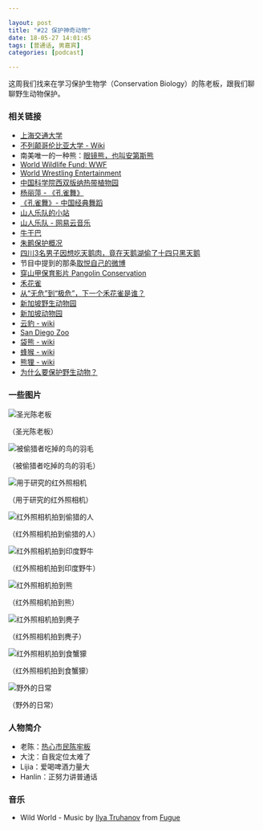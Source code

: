 ```yaml
---

layout: post
title: "#22 保护神奇动物"
date: 18-05-27 14:01:45
tags: [普通话, 男嘉宾]
categories: [podcast]

---
```


这周我们找来在学习保护生物学（Conservation Biology）的陈老板，跟我们聊聊野生动物保护。

### 相关链接

- [上海交通大学](http://www.sjtu.edu.cn/)
- [不列颠哥伦比亚大学 - Wiki](https://zh.wikipedia.org/wiki/%E4%B8%8D%E5%88%97%E9%A1%9B%E5%93%A5%E5%80%AB%E6%AF%94%E4%BA%9E%E5%A4%A7%E5%AD%B8)
- 南美唯一的一种熊：[眼镜熊，也叫安第斯熊](https://zh.wikipedia.org/wiki/%E7%9C%BC%E9%8F%A1%E7%86%8A)
- [World Wildlife Fund: WWF](https://www.worldwildlife.org/)
- [World Wrestling Entertainment](https://www.wwe.com/)
- [中国科学院西双版纳热带植物园](http://www.xtbg.ac.cn/)
- [杨丽萍 - 《孔雀舞》](https://www.bilibili.com/video/av9749399)
- [《孔雀舞》- 中国经典舞蹈](https://www.bilibili.com/video/av3090681)
- [山人乐队的小站](https://site.douban.com/shanren/)
- [山人乐队 - 网易云音乐](https://music.163.com/#/artist?id=12717)
- [牛干巴](https://baike.baidu.com/item/%E7%89%9B%E5%B9%B2%E5%B7%B4)
- [朱鹮保护概况](https://zhuanlan.zhihu.com/p/25867087)
- [四川3名男子因想吃天鹅肉，竟在天鹅湖偷了十四只黑天鹅](http://www.sohu.com/a/227065245_355556)
- 节目中提到的那条[取悦自己的微博](https://weibo.com/1658758601)
- [穿山甲保育影片 Pangolin Conservation](https://www.youtube.com/watch?v=gC272rZMa_U)
- [禾花雀](https://zh.wikipedia.org/wiki/%E9%BB%84%E8%83%B8%E9%B9%80)
- [从“无危”到“极危”，下一个禾花雀是谁？](http://views.ce.cn/view/ent/201712/08/t20171208_27169329.shtml)
- [新加坡野生动物园](http://www.visitsingapore.com.cn/see-do-singapore/nature-wildlife/fun-with-animals/night-safari/)
- [新加坡动物园](http://www.visitsingapore.com.cn/see-do-singapore/nature-wildlife/fun-with-animals/singapore-zoo/)
- [云豹 - wiki](https://zh.wikipedia.org/wiki/%E9%9B%B2%E8%B1%B9)
- [San Diego Zoo](http://zoo.sandiegozoo.org/)
- [袋熊 - wiki](https://zh.wikipedia.org/wiki/%E8%A2%8B%E7%86%8A)
- [蜂猴 - wiki](https://zh.wikipedia.org/wiki/%E8%9C%82%E7%8C%B4)
- [熊狸 - wiki](https://zh.wikipedia.org/wiki/%E7%86%8A%E7%8B%B8)
- [为什么要保护野生动物？](https://www.guokr.com/article/89800/)

### 一些图片

![圣光陈老板]({{site.url}}/assets/img/wildlife/1.jpg)

（圣光陈老板）

![被偷猎者吃掉的鸟的羽毛]({{site.url}}/assets/img/wildlife/2.jpg)

（被偷猎者吃掉的鸟的羽毛）

![用于研究的红外照相机]({{site.url}}/assets/img/wildlife/3.jpg)

（用于研究的红外照相机）

![红外照相机拍到偷猎的人]({{site.url}}/assets/img/wildlife/7.jpg)

（红外照相机拍到偷猎的人）

![红外照相机拍到印度野牛]({{site.url}}/assets/img/wildlife/8.jpg)

（红外照相机拍到印度野牛）

![红外照相机拍到熊]({{site.url}}/assets/img/wildlife/9.jpg)

（红外照相机拍到熊）

![红外照相机拍到麂子]({{site.url}}/assets/img/wildlife/10.jpg)

（红外照相机拍到麂子）

![红外照相机拍到食蟹獴]({{site.url}}/assets/img/wildlife/11.jpg)

（红外照相机拍到食蟹獴）

![野外的日常]({{site.url}}/assets/img/wildlife/12.jpg) 

（野外的日常）

### 人物简介

- 老陈：[热心市民陈牢板](https://weibo.com/ccxianren)
- 大沈：自我定位太难了
- Lijia：爱喝啤酒力量大
- Hanlin：正努力讲普通话

### 音乐

- Wild World - Music by <a href="https://icons8.com/music/author/ilya-truhanov">Ilya Truhanov</a> from <a href="https://icons8.com/music">Fugue</a>